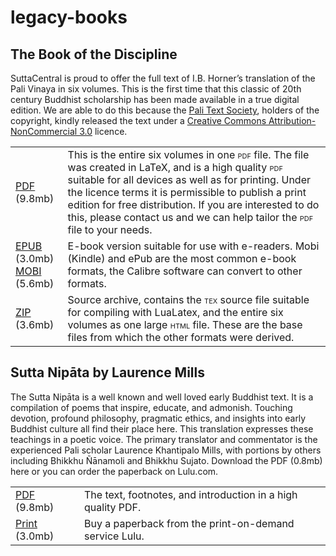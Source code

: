 # legacy-books

## The Book of the Discipline

SuttaCentral is proud to offer the full text of I.B. Horner’s translation of the Pali Vinaya in six volumes. This is the first time that this classic of 20th century Buddhist scholarship has been made available in a true digital edition. We are able to do this because the [Pali Text Society](http://www.palitext.com/), holders of the copyright, kindly released the text under a [Creative Commons Attribution-NonCommercial 3.0](http://creativecommons.org/licenses/by-nc/3.0/) licence.

<table>
            <tbody><tr>
              <td><a class="file" href="https://github.com/suttacentral/suttacentral-files/blob/master/Book_of_the_Discipline.pdf?raw=true">PDF</a> (9.8mb)</td>
              <td>This is the entire six volumes in one <span class="smallcaps">pdf</span> file. The file was created in LaTeX, and is a high quality <span class="smallcaps">pdf</span> suitable for all devices as well as for printing. Under the licence terms it is permissible to publish a print edition for free distribution. If you are interested to do this, please contact us and we can help tailor the <span class="smallcaps">pdf</span> file to your needs.</td>
            </tr>
            <tr>
              <td><a class="file" href="https://github.com/suttacentral/suttacentral-files/blob/master/Book_of_the_Discipline.epub?raw=true">EPUB</a> (3.0mb)<br> <a class="file" href="https://github.com/suttacentral/suttacentral-files/blob/master/Book_of_the_Discipline.mobi?raw=true">MOBI</a> (5.6mb)</td>
              <td><!--?lit$581702993$-->E-book version suitable for use with e-readers. Mobi (Kindle) and ePub are the most common e-book formats, the Calibre software can convert to other formats.</td>
            </tr>
            <tr>
              <td><a class="file" href="https://github.com/suttacentral/suttacentral-files/blob/master/Book_of_the_Discipline_source.zip?raw=true">ZIP</a> (3.6mb)</td>
              <td>Source archive, contains the <span class="smallcaps">tex</span> source file suitable for compiling with LuaLatex, and the entire six volumes as one large <span class="smallcaps">html</span> file. These are the base files from which the other formats were derived.</td>
            </tr>
          </tbody></table>
         
## Sutta Nipāta by Laurence Mills

The Sutta Nipāta is a well known and well loved early Buddhist text. It is a compilation of poems that inspire, educate, and admonish. Touching devotion, profound philosophy, pragmatic ethics, and insights into early Buddhist culture all find their place here. This translation expresses these teachings in a poetic voice. The primary translator and commentator is the experienced Pali scholar Laurence Khantipalo Mills, with portions by others including Bhikkhu Ñānamoli and Bhikkhu Sujato. Download the PDF (0.8mb) here or you can order the paperback on Lulu.com.

<table>
            <tbody><tr>
              <td><a class="file" href="https://github.com/suttacentral/suttacentral-files/blob/master/snp.pdf?raw=true">PDF</a> (9.8mb)</td>
              <td>The text, footnotes, and introduction in a high quality PDF.</td>
            </tr>
            <tr>
              <td><a class="file" href="https://www.lulu.com/shop/laurence-khantipalo/the-sutta-nipata/paperback/product-1jznzqwr.html?page=1&pageSize=4">Print</a> (3.0mb)</td>
              <td>Buy a paperback from the print-on-demand service Lulu.</td>
            </tr>
          </tbody></table>
